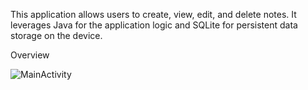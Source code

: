 This application allows users to create, view, edit, and delete notes. It leverages Java for the application logic and SQLite for persistent data storage on the device.

Overview

![MainActivity](https://github.com/ThienNg65/Note-app/assets/112293169/4e5f35a2-c535-4958-8bfe-0c399b2813f0)

